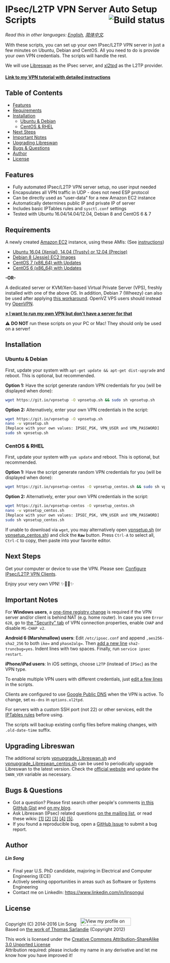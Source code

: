 ﻿# IPsec/L2TP VPN Server Auto Setup Scripts <a href="https://travis-ci.org/hwdsl2/setup-ipsec-vpn"><img align="right" src="https://travis-ci.org/hwdsl2/setup-ipsec-vpn.svg?branch=master" alt="Build status" /></a>

*Read this in other languages: [English](README.md), [简体中文](README-zh.md).*

With these scripts, you can set up your own IPsec/L2TP VPN server in just a few minutes on Ubuntu, Debian and CentOS. All you need to do is provide your own VPN credentials. The scripts will handle the rest.

We will use <a href="https://libreswan.org/" target="_blank">Libreswan</a> as the IPsec server, and <a href="https://github.com/xelerance/xl2tpd" target="_blank">xl2tpd</a> as the L2TP provider.

#### <a href="https://blog.ls20.com/ipsec-l2tp-vpn-auto-setup-for-ubuntu-12-04-on-amazon-ec2/" target="_blank">Link to my VPN tutorial with detailed instructions</a>

## Table of Contents

- [Features](#features)
- [Requirements](#requirements)
- [Installation](#installation)
  - [Ubuntu & Debian](#ubuntu--debian)
  - [CentOS & RHEL](#centos--rhel)
- [Next Steps](#next-steps)
- [Important Notes](#important-notes)
- [Upgrading Libreswan](#upgrading-libreswan)
- [Bugs & Questions](#bugs--questions)
- [Author](#author)
- [License](#license)

## Features

- Fully automated IPsec/L2TP VPN server setup, no user input needed
- Encapsulates all VPN traffic in UDP - does not need ESP protocol
- Can be directly used as "user-data" for a new Amazon EC2 instance
- Automatically determines public IP and private IP of server
- Includes basic IPTables rules and `sysctl.conf` settings
- Tested with Ubuntu 16.04/14.04/12.04, Debian 8 and CentOS 6 & 7

## Requirements

A newly created <a href="https://aws.amazon.com/ec2/" target="_blank">Amazon EC2</a> instance, using these AMIs: (See <a href="https://blog.ls20.com/ipsec-l2tp-vpn-auto-setup-for-ubuntu-12-04-on-amazon-ec2/#vpnsetup" target="_blank">instructions</a>)
- <a href="https://cloud-images.ubuntu.com/locator/" target="_blank">Ubuntu 16.04 (Xenial), 14.04 (Trusty) or 12.04 (Precise)</a>
- <a href="https://wiki.debian.org/Cloud/AmazonEC2Image" target="_blank">Debian 8 (Jessie) EC2 Images</a>
- <a href="https://aws.amazon.com/marketplace/pp/B00O7WM7QW" target="_blank">CentOS 7 (x86_64) with Updates</a>
- <a href="https://aws.amazon.com/marketplace/pp/B00NQAYLWO" target="_blank">CentOS 6 (x86_64) with Updates</a>

**-OR-**

A dedicated server or KVM/Xen-based Virtual Private Server (VPS), freshly installed with one of the above OS. In addition, Debian 7 (Wheezy) can also be used after applying <a href="extras/vpnsetup-debian-7-workaround.sh" target="_blank">this workaround</a>. OpenVZ VPS users should instead try <a href="https://github.com/Nyr/openvpn-install" target="_blank">OpenVPN</a>.

<a href="https://blog.ls20.com/ipsec-l2tp-vpn-auto-setup-for-ubuntu-12-04-on-amazon-ec2/#gettingavps" target="_blank">**&raquo; I want to run my own VPN but don't have a server for that**</a>

:warning: **DO NOT** run these scripts on your PC or Mac! They should only be used on a server!

## Installation

### Ubuntu & Debian

First, update your system with `apt-get update && apt-get dist-upgrade` and reboot. This is optional, but recommended.

**Option 1:** Have the script generate random VPN credentials for you (will be displayed when done):

```bash
wget https://git.io/vpnsetup -O vpnsetup.sh && sudo sh vpnsetup.sh
```

**Option 2:** Alternatively, enter your own VPN credentials in the script:

```bash
wget https://git.io/vpnsetup -O vpnsetup.sh
nano -w vpnsetup.sh
[Replace with your own values: IPSEC_PSK, VPN_USER and VPN_PASSWORD]
sudo sh vpnsetup.sh
```

### CentOS & RHEL

First, update your system with `yum update` and reboot. This is optional, but recommended.

**Option 1:** Have the script generate random VPN credentials for you (will be displayed when done):

```bash
wget https://git.io/vpnsetup-centos -O vpnsetup_centos.sh && sudo sh vpnsetup_centos.sh
```

**Option 2:** Alternatively, enter your own VPN credentials in the script:

```bash
wget https://git.io/vpnsetup-centos -O vpnsetup_centos.sh
nano -w vpnsetup_centos.sh
[Replace with your own values: IPSEC_PSK, VPN_USER and VPN_PASSWORD]
sudo sh vpnsetup_centos.sh
```

If unable to download via `wget`, you may alternatively open <a href="vpnsetup.sh" target="_blank">vpnsetup.sh</a> (or <a href="vpnsetup_centos.sh" target="_blank">vpnsetup_centos.sh</a>) and click the **`Raw`** button. Press `Ctrl-A` to select all, `Ctrl-C` to copy, then paste into your favorite editor.

## Next Steps

Get your computer or device to use the VPN. Please see: <a href="docs/clients.md" target="_blank">Configure IPsec/L2TP VPN Clients</a>.

Enjoy your very own VPN! :sparkles::tada::rocket::sparkles:

## Important Notes

For **Windows users**, a <a href="https://documentation.meraki.com/MX-Z/Client_VPN/Troubleshooting_Client_VPN#Windows_Error_809" target="_blank">one-time registry change</a> is required if the VPN server and/or client is behind NAT (e.g. home router). In case you see `Error 628`, go to <a href="https://github.com/hwdsl2/setup-ipsec-vpn/issues/7#issuecomment-210084875" target="_blank">the "Security" tab</a> of VPN connection properties, enable `CHAP` and disable `MS-CHAP v2`.

**Android 6 (Marshmallow) users**: Edit `/etc/ipsec.conf` and append `,aes256-sha2_256` to both `ike=` and `phase2alg=`. Then <a href="https://libreswan.org/wiki/FAQ#Android_6.0_connection_comes_up_but_no_packet_flow" target="_blank">add a new line</a> `sha2-truncbug=yes`. Indent lines with two spaces. Finally, run `service ipsec restart`.

**iPhone/iPad users**: In iOS settings, choose `L2TP` (instead of `IPSec`) as the VPN type.

To enable multiple VPN users with different credentials, just <a href="docs/enable-multiple-users.txt" target="_blank">edit a few lines</a> in the scripts.

Clients are configured to use <a href="https://developers.google.com/speed/public-dns/" target="_blank">Google Public DNS</a> when the VPN is active. To change, set `ms-dns` in `options.xl2tpd`.

For servers with a custom SSH port (not 22) or other services, edit the <a href="vpnsetup.sh#L298" target="_blank">IPTables rules</a> before using.

The scripts will backup existing config files before making changes, with `.old-date-time` suffix.

## Upgrading Libreswan

The additional scripts <a href="extras/vpnupgrade_Libreswan.sh" target="_blank">vpnupgrade_Libreswan.sh</a> and <a href="extras/vpnupgrade_Libreswan_centos.sh" target="_blank">vpnupgrade_Libreswan_centos.sh</a> can be used to periodically upgrade Libreswan to the latest version. Check the <a href="https://libreswan.org" target="_blank">official website</a> and update the `SWAN_VER` variable as necessary.

## Bugs & Questions

- Got a question? Please first search other people's comments <a href="https://gist.github.com/hwdsl2/9030462#comments" target="_blank">in this GitHub Gist</a> and <a href="https://blog.ls20.com/ipsec-l2tp-vpn-auto-setup-for-ubuntu-12-04-on-amazon-ec2/#disqus_thread" target="_blank">on my blog</a>.
- Ask Libreswan (IPsec) related questions <a href="https://lists.libreswan.org/mailman/listinfo/swan" target="_blank">on the mailing list</a>, or read these wikis: <a href="https://libreswan.org/wiki/Main_Page" target="_blank">[1]</a> <a href="https://wiki.gentoo.org/wiki/IPsec_L2TP_VPN_server" target="_blank">[2]</a> <a href="https://wiki.archlinux.org/index.php/L2TP/IPsec_VPN_client_setup" target="_blank">[3]</a> <a href="https://help.ubuntu.com/community/L2TPServer" target="_blank">[4]</a> <a href="https://wiki.strongswan.org/projects/strongswan/wiki/UserDocumentation" target="_blank">[5]</a>.
- If you found a reproducible bug, open a <a href="https://github.com/hwdsl2/setup-ipsec-vpn/issues" target="_blank">GitHub Issue</a> to submit a bug report.

## Author

##### Lin Song   
- Final year U.S. PhD candidate, majoring in Electrical and Computer Engineering (ECE)
- Actively seeking opportunities in areas such as Software or Systems Engineering
- Contact me on LinkedIn: <a href="https://www.linkedin.com/in/linsongui" target="_blank">https://www.linkedin.com/in/linsongui</a>

## License

Copyright (C) 2014-2016&nbsp;Lin Song&nbsp;&nbsp;&nbsp;<a href="https://www.linkedin.com/in/linsongui" target="_blank"><img src="https://static.licdn.com/scds/common/u/img/webpromo/btn_viewmy_160x25.png" width="160" height="25" border="0" alt="View my profile on LinkedIn"></a>    
Based on <a href="https://github.com/sarfata/voodooprivacy" target="_blank">the work of Thomas Sarlandie</a> (Copyright 2012)

This work is licensed under the <a href="http://creativecommons.org/licenses/by-sa/3.0/" target="_blank">Creative Commons Attribution-ShareAlike 3.0 Unported License</a>  
Attribution required: please include my name in any derivative and let me know how you have improved it!
